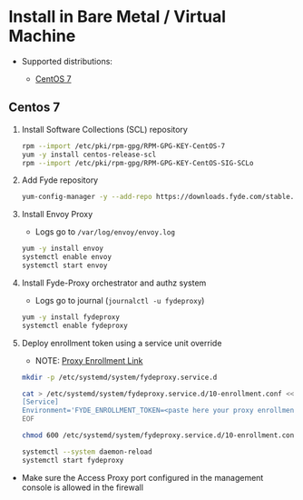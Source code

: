 # Install in Bare Metal / Virtual Machine

- Supported distributions:

  - [CentOS 7](##centos-7)

## Centos 7

1. Install Software Collections (SCL) repository

    ```sh
    rpm --import /etc/pki/rpm-gpg/RPM-GPG-KEY-CentOS-7
    yum -y install centos-release-scl
    rpm --import /etc/pki/rpm-gpg/RPM-GPG-KEY-CentOS-SIG-SCLo
    ```

1. Add Fyde repository

    ```sh
    yum-config-manager -y --add-repo https://downloads.fyde.com/stable.repo
    ```

1. Install Envoy Proxy

    - Logs go to `/var/log/envoy/envoy.log`

    ```sh
    yum -y install envoy
    systemctl enable envoy
    systemctl start envoy
    ```

1. Install Fyde-Proxy orchestrator and authz system

    - Logs go to journal (`journalctl -u fydeproxy`)

    ```sh
    yum -y install fydeproxy
    systemctl enable fydeproxy
    ```

1. Deploy enrollment token using a service unit override

    - NOTE: [Proxy Enrollment Link](../console/configurations/add_proxy.md#adding-a-proxy)

    ```sh
    mkdir -p /etc/systemd/system/fydeproxy.service.d

    cat > /etc/systemd/system/fydeproxy.service.d/10-enrollment.conf <<EOF
    [Service]
    Environment='FYDE_ENROLLMENT_TOKEN=<paste here your proxy enrollment link>'
    EOF

    chmod 600 /etc/systemd/system/fydeproxy.service.d/10-enrollment.conf

    systemctl --system daemon-reload
    systemctl start fydeproxy
    ```

- Make sure the Access Proxy port configured in the management console is allowed in the firewall
